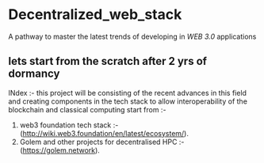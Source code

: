 # Decentralized_web_stack
A pathway to master the latest trends of developing in *WEB 3.0* applications  


## lets start from the scratch after 2 yrs of dormancy 


INdex :- this project will be consisting of the recent advances in this field and creating components in the tech stack to allow interoperability of the blockchain and classical computing 
start from :- 

1. web3 foundation tech stack :- (http://wiki.web3.foundation/en/latest/ecosystem/).
2. Golem and other projects  for decentralised HPC  :- (https://golem.network).
